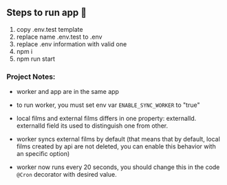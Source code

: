 ## Steps to run app :rocket:
1. copy .env.test template 
2. replace name .env.test to .env
3. replace .env information with valid one
4. npm i
5. npm run start


### Project Notes:
- worker and app are in the same app

- to run worker, you must set env var `ENABLE_SYNC_WORKER` to "true"

- local films and external films differs in one property: externalId.
externalId field its used to distinguish one from other.

- worker syncs external films by default (that means that by default, local films created by api are not deleted, you can enable this behavior with an specific option)

- worker now runs every 20 seconds, you should change this in the code `@Cron` decorator with desired value.